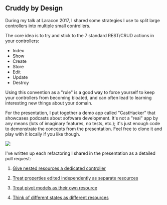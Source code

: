 ## Cruddy by Design

During my talk at Laracon 2017, I shared some strategies I use to split large controllers into multiple small controllers.

The core idea is to try and stick to the 7 standard REST/CRUD actions in your controllers:

- Index
- Show
- Create
- Store
- Edit
- Update
- Destroy

Using this convention as a "rule" is a good way to force yourself to keep your controllers from becoming bloated, and can often lead to learning interesting new things about your domain.

For the presentation, I put together a demo app called "CastHacker" that showcases podcasts about software development. It's not a "real" app by any means (lots of imaginary features, no tests, etc.); it's just enough code to demonstrate the concepts from the presentation. Feel free to clone it and play with it locally if you like though.

![](https://pbs.twimg.com/media/DFN7pwiU0AE-qPG.jpg:large)

I've written up each refactoring I shared in the presentation as a detailed pull request:

1. [Give nested resources a dedicated controller](https://github.com/adamwathan/laracon2017/pull/1)

2. [Treat properties edited independently as separate resources](https://github.com/adamwathan/laracon2017/pull/2)

3. [Treat pivot models as their own resource](https://github.com/adamwathan/laracon2017/pull/3)
4. [Think of different states as different resources](https://github.com/adamwathan/laracon2017/pull/4)
